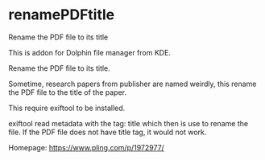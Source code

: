 # renamePDFtitle
Rename the PDF file to its title

This is addon for Dolphin file manager from KDE.

Rename the PDF file to its title.

Sometime, research papers from publisher are named weirdly, this rename the PDF file to the title of the paper.

This require exiftool to be installed.

exiftool read metadata with the tag: title which then is use to rename the file. If the PDF file does not have title tag, it would not work.

Homepage: https://www.pling.com/p/1972977/
